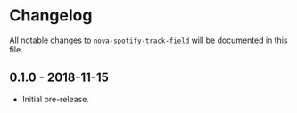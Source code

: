 # Changelog

All notable changes to `nova-spotify-track-field` will be documented in this file.

## 0.1.0 - 2018-11-15

- Initial pre-release.
